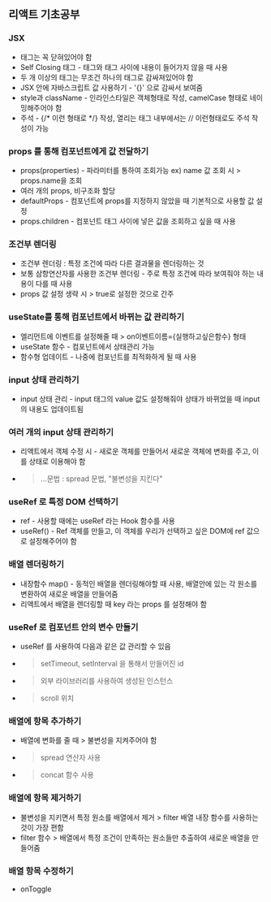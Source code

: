 ## 리액트 기초공부

### JSX
- 태그는 꼭 닫혀있어야 함
- Self Closing 태그 - 태그와 태그 사이에 내용이 들어가지 않을 때 사용
- 두 개 이상의 태그는 무조건 하나의 태그로 감싸져있어야 함
- JSX 안에 자바스크립트 값 사용하기 - '{}' 으로 감싸서 보여줌
- style과 className - 인라인스타일은 객체형태로 작성, camelCase 형태로 네이밍해주어야 함
- 주석 - {/* 이런 형태로 */} 작성, 열리는 태그 내부에서는 // 이런형태로도 주석 작성이 가능

### props 를 통해 컴포넌트에게 값 전달하기
- props(properties) - 파라미터를 통하여 조회가능 ex) name 값 조회 시 > props.name을 조회
- 여러 개의 props, 비구조화 할당
- defaultProps - 컴포넌트에 props를 지정하지 않았을 때 기본적으로 사용할 값 설정
- props.children - 컴포넌트 태그 사이에 넣은 값을 조회하고 싶을 때 사용

### 조건부 렌더링
- 조건부 렌더링 : 특정 조건에 따라 다른 결과물을 렌더링하는 것
- 보통 삼항연산자를 사용한 조건부 렌더링 -  주로 특정 조건에 따라 보여줘야 하는 내용이 다를 때 사용
- props 값 설정 생략 시 > true로 설정한 것으로 간주

### useState를 통해 컴포넌트에서 바뀌는 값 관리하기
- 엘리먼트에 이벤트를 설정해줄 때 > on이벤트이름={실행하고싶은함수} 형태
- useState 함수 - 컴포넌트에서 상태관리 가능
- 함수형 업데이트 - 나중에 컴포넌트를 최적화하게 될 때 사용

### input 상태 관리하기
- input 상태 관리 - input 태그의 value 값도 설정해줘야 상태가 바뀌었을 때 input의 내용도 업데이트됨

### 여러 개의 input 상태 관리하기
- 리액트에서 객체 수정 시 - 새로운 객체를 만들어서 새로운 객체에 변화를 주고, 이를 상태로 이용해야 함
- > ...문법 : spread 문법, "불변성을 지킨다"

### useRef 로 특정 DOM 선택하기
- ref - 사용할 때에는 useRef 라는 Hook 함수를 사용
- useRef() - Ref 객체를 만들고, 이 객체를 우리가 선택하고 싶은 DOM에 ref 값으로 설정해주어야 함

### 배열 렌더링하기
- 내장함수 map() - 동적인 배열을 렌더링해야할 때 사용, 배열안에 있는 각 원소를 변환하여 새로운 배열을 만들어줌
- 리액트에서 배열을 렌더링할 때 key 라는 props 를 설정해야 함

### useRef 로 컴포넌트 안의 변수 만들기
- useRef 를 사용하여 다음과 같은 값 관리할 수 있음
- > setTimeout, setInterval 을 통해서 만들어진 id
- > 외부 라이브러리를 사용하여 생성된 인스턴스
- > scroll 위치

### 배열에 항목 추가하기
- 배열에 변화를 줄 때 > 불변성을 지켜주어야 함
- > spread 연산자 사용 
- > concat 함수 사용

### 배열에 항목 제거하기
- 불변성을 지키면서 특정 원소를 배열에서 제거 > filter 배열 내장 함수를 사용하는 것이 가장 편함
- filter 함수 > 배열에서 특정 조건이 만족하는 원소들만 추출하여 새로운 배열을 만들어줌

### 배열 항목 수정하기
- onToggle 
